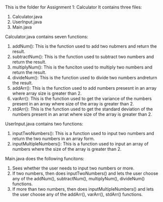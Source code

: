 This is the folder for Assignment 1: Calculator
It contains three files:
1. Calculator.java
2. UserInput.java
3. Main.java

Calculator.java contains seven functions:
1. addNum(): This is the function used to add two nubmers and return the result.
2. subtractNum(): This is the function used to subtract two numbers and return the result.
3. multiplyNum(): This is the funciton used to multiply two numbers and return the result.
4. divideNum(): This is the function used to divide two numbers andreturn the result.
5. addArr(): This is the function used to add numbers presesnt in an array where array size is greater than 2.
6. varArr(): This is the function used to get the variance of the numbers present in an array where size of the array is greater than 2.
7. stdArr(): This is the function used to get the standard deviation of the numbers present in an arrat where size of the array is greater than 2.

UserInput.java contains two functions:
1. inputTwoNumbers(): This is a function used to input two numbers and return the two numbers in an array form.
2. inputMultipleNumbers(): This is a function used to input an array of numbers where the size of the array is greater than 2.

Main.java does the following funcitons:
1. Sees whether the user needs to input two numbers or more.
2. If two numbers, then does inputTwoNumbers() and lets the user choose any of the addNum(), subtractNum(), multiplyNum(), divideNum() functions.
3. If more than two numbers, then does inputMultipleNumbers() and lets the user choose any of the addArr(), varArr(), stdArr() functions.
